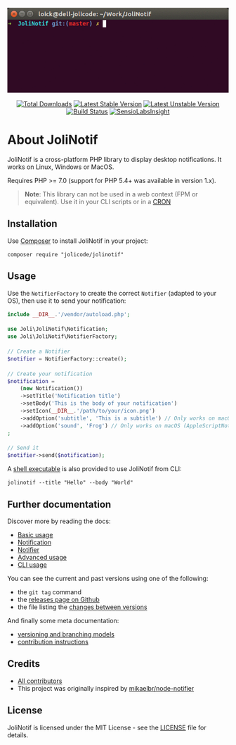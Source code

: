 <p align="center">
    <img src=doc/images/demo.gif alt="JoliNotif demo" />
</p>

<p align="center">
    <a href="https://packagist.org/packages/jolicode/jolinotif"><img src="https://poser.pugx.org/jolicode/jolinotif/downloads" alt="Total Downloads"></img></a>
    <a href="https://packagist.org/packages/jolicode/jolinotif"><img src="https://poser.pugx.org/jolicode/jolinotif/v/stable" alt="Latest Stable Version"></img></a>
    <a href="https://packagist.org/packages/jolicode/jolinotif"><img src="https://poser.pugx.org/jolicode/jolinotif/v/unstable" alt="Latest Unstable Version"></img></a>
    <a href="https://travis-ci.org/jolicode/JoliNotif"><img src="https://travis-ci.org/jolicode/JoliNotif.svg?branch=master" alt="Build Status"></img></a>
    <a href="https://insight.sensiolabs.com/projects/9220d9bc-bb95-4478-b64e-78257f15266b"><img src="https://insight.sensiolabs.com/projects/9220d9bc-bb95-4478-b64e-78257f15266b/mini.png" alt="SensioLabsInsight"></img></a>
</p>

# About JoliNotif

JoliNotif is a cross-platform PHP library to display desktop notifications.
It works on Linux, Windows or MacOS.

Requires PHP >= 7.0 (support for PHP 5.4+ was available in version 1.x).

>**Note**: This library can not be used in a web context (FPM or equivalent).
Use it in your CLI scripts or in a [CRON](doc/04-advanced-usage.md#notification-in-cron)

## Installation

Use [Composer](http://getcomposer.org/) to install JoliNotif in your project:

```shell
composer require "jolicode/jolinotif"
```

## Usage

Use the `NotifierFactory` to create the correct `Notifier` (adapted to your OS),
then use it to send your notification:

```php
include __DIR__.'/vendor/autoload.php';

use Joli\JoliNotif\Notification;
use Joli\JoliNotif\NotifierFactory;

// Create a Notifier
$notifier = NotifierFactory::create();

// Create your notification
$notification =
    (new Notification())
    ->setTitle('Notification title')
    ->setBody('This is the body of your notification')
    ->setIcon(__DIR__.'/path/to/your/icon.png')
    ->addOption('subtitle', 'This is a subtitle') // Only works on macOS (AppleScriptNotifier)
    ->addOption('sound', 'Frog') // Only works on macOS (AppleScriptNotifier)
;

// Send it
$notifier->send($notification);
```

A [shell executable](doc/05-cli-usage.md) is also provided to use JoliNotif from CLI:

```shell
jolinotif --title "Hello" --body "World"
```

## Further documentation

Discover more by reading the docs:

* [Basic usage](doc/01-basic-usage.md)
* [Notification](doc/02-notification.md)
* [Notifier](doc/03-notifier.md)
* [Advanced usage](doc/04-advanced-usage.md)
* [CLI usage](doc/05-cli-usage.md)

You can see the current and past versions using one of the following:

* the `git tag` command
* the [releases page on Github](https://github.com/jolicode/JoliNotif/releases)
* the file listing the [changes between versions](CHANGELOG.md)

And finally some meta documentation:

* [versioning and branching models](VERSIONING.md)
* [contribution instructions](CONTRIBUTING.md)

## Credits

* [All contributors](https://github.com/jolicode/JoliNotif/graphs/contributors)
* This project was originally inspired by [mikaelbr/node-notifier](https://github.com/mikaelbr/node-notifier)

## License

JoliNotif is licensed under the MIT License - see the [LICENSE](LICENSE) file
for details.
